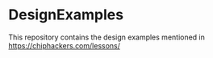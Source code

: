 # DesignExamples
This repository contains the design examples mentioned in https://chiphackers.com/lessons/
